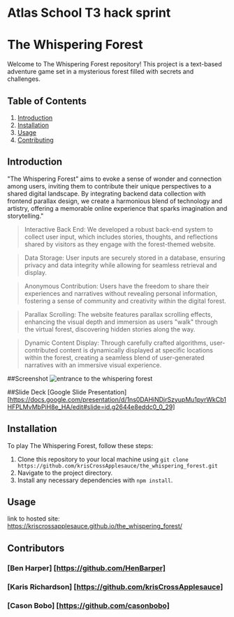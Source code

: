 
# Atlas School T3 hack sprint
# The Whispering Forest

Welcome to The Whispering Forest repository! This project is a text-based adventure game set in a mysterious forest filled with secrets and challenges.

## Table of Contents

1. [Introduction](#introduction)
2. [Installation](#installation)
3. [Usage](#usage)
4. [Contributing](#contributing)

## Introduction
"The Whispering Forest" aims to evoke a sense of wonder and connection among users, inviting them to contribute their unique perspectives to a shared digital landscape. By integrating backend data collection with frontend parallax design, we create a harmonious blend of technology and artistry, offering a memorable online experience that sparks imagination and storytelling."

>Interactive Back End: We developed a robust back-end system to collect user input, which includes stories, thoughts, and reflections shared by visitors as they engage with the forest-themed website.

>Data Storage: User inputs are securely stored in a database, ensuring privacy and data integrity while allowing for seamless retrieval and display.

>Anonymous Contribution: Users have the freedom to share their experiences and narratives without revealing personal information, fostering a sense of community and creativity within the digital forest.

>Parallax Scrolling: The website features parallax scrolling effects, enhancing the visual depth and immersion as users "walk" through the virtual forest, discovering hidden stories along the way.

>Dynamic Content Display: Through carefully crafted algorithms, user-contributed content is dynamically displayed at specific locations within the forest, creating a seamless blend of user-generated narratives with an immersive visual experience.


##Screenshot
![entrance to the whispering forest](https://github.com/krisCrossApplesauce/the_whispering_forest/assets/90411730/34497bc9-b241-418f-8325-2606c2dda5b5)


##Slide Deck
[Google Slide Presentation][https://docs.google.com/presentation/d/1ns0DAHiNDjrSzyupMu1pyrWkCb1HFPLMvMbPiH8e_HA/edit#slide=id.g2644e8eddc0_0_29]

## Installation

To play The Whispering Forest, follow these steps:

1. Clone this repository to your local machine using `git clone https://github.com/krisCrossApplesauce/the_whispering_forest.git`
2. Navigate to the project directory.
3. Install any necessary dependencies with `npm install`.

## Usage

link to hosted site:
https://kriscrossapplesauce.github.io/the_whispering_forest/

## Contributors

### [Ben Harper] [https://github.com/HenBarper]
### [Karis Richardson] [https://github.com/krisCrossApplesauce]
### [Cason Bobo] [https://github.com/casonbobo]
